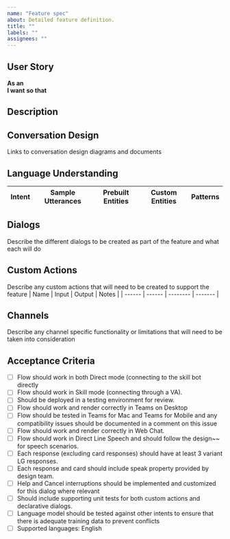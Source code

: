```yaml
---
name: "Feature spec"
about: Detailed feature definition.
title: ""
labels: ""
assignees: ""
---
```


## User Story
**As an**  
**I want** 
**so that** 

## Description

## Conversation Design
Links to conversation design diagrams and documents

## Language Understanding
| Intent | Sample Utterances | Prebuilt Entities | Custom Entities | Patterns |
| ------ | ----------------------| ----------------- | ----------------- | --------- |

## Dialogs
Describe the different dialogs to be created as part of the feature and what each will do

## Custom Actions
Describe any custom actions that will need to be created to support the feature
| Name | Input | Output | Notes |
| ------ | ------ | -------- | ------- |

## Channels
Describe any channel specific functionality or limitations that will need to be taken into consideration

## Acceptance Criteria
- [ ] Flow should work in both Direct mode (connecting to the skill bot directly
- [ ] Flow should work in Skill mode (connecting through a VA).
- [ ] Should be deployed in a testing environment for review.
- [ ] Flow should work and render correctly in Teams on Desktop
- [ ] Flow should be tested in Teams for Mac and Teams for Mobile and any compatibility issues should be documented in a comment on this issue
- [ ] Flow should work and render correctly in Web Chat.
- [ ] Flow should work in Direct Line Speech and should follow the design~~ for speech scenarios.
- [ ] Each response (excluding card responses) should have at least 3 variant LG responses.
- [ ] Each response and card should include speak property provided by design team.
- [ ] Help and Cancel interruptions should be implemented and customized for this dialog where relevant
- [ ] Should include supporting unit tests for both custom actions and declarative dialogs.
- [ ] Language model should be tested against other intents to ensure that there is adequate training data to prevent conflicts
- [ ] Supported languages: English 
